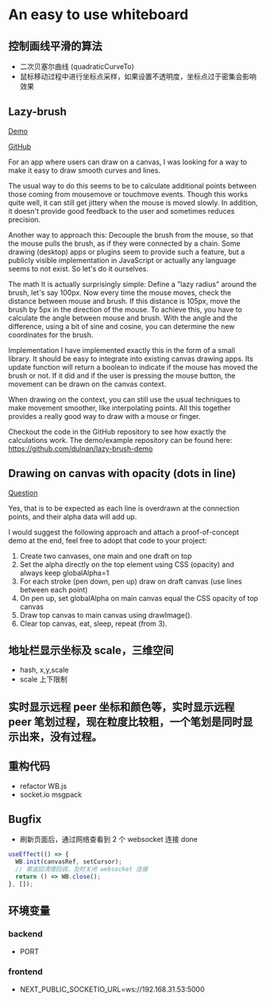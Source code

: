 # An easy to use whiteboard

## 控制画线平滑的算法

* 二次贝塞尔曲线 (quadraticCurveTo)
* 鼠标移动过程中进行坐标点采样，如果设置不透明度，坐标点过于密集会影响效果

## Lazy-brush

[Demo](https://lazybrush.dulnan.net/)

[GitHub](https://github.com/dulnan/lazy-brush)

For an app where users can draw on a canvas, I was looking for a way to make it easy to draw smooth curves and lines.

The usual way to do this seems to be to calculate additional points between those coming from mousemove or touchmove events. Though this works quite well, it can still get jittery when the mouse is moved slowly. In addition, it doesn't provide good feedback to the user and sometimes reduces precision.

Another way to approach this: Decouple the brush from the mouse, so that the mouse pulls the brush, as if they were connected by a chain. Some drawing (desktop) apps or plugins seem to provide such a feature, but a publicly visible implementation in JavaScript or actually any language seems to not exist. So let's do it ourselves.

The math
It is actually surprisingly simple: Define a "lazy radius" around the brush, let's say 100px. Now every time the mouse moves, check the distance between mouse and brush. If this distance is 105px, move the brush by 5px in the direction of the mouse. To achieve this, you have to calculate the angle between mouse and brush. With the angle and the difference, using a bit of sine and cosine, you can determine the new coordinates for the brush.

Implementation
I have implemented exactly this in the form of a small library. It should be easy to integrate into existing canvas drawing apps. Its update function will return a boolean to indicate if the mouse has moved the brush or not. If it did and if the user is pressing the mouse button, the movement can be drawn on the canvas context.

When drawing on the context, you can still use the usual techniques to make movement smoother, like interpolating points. All this together provides a really good way to draw with a mouse or finger.

Checkout the code in the GitHub repository to see how exactly the calculations work. The demo/example repository can be found here: https://github.com/dulnan/lazy-brush-demo

## Drawing on canvas with opacity (dots in line)

[Question](https://stackoverflow.com/questions/29072686/drawing-on-canvas-with-opacity-dots-in-line-javascript)

Yes, that is to be expected as each line is overdrawn at the connection points, and their alpha data will add up.

I would suggest the following approach and attach a proof-of-concept demo at the end, feel free to adopt that code to your project:

1. Create two canvases, one main and one draft on top
2. Set the alpha directly on the top element using CSS (opacity) and always keep globalAlpha=1
3. For each stroke (pen down, pen up) draw on draft canvas (use lines between each point)
4. On pen up, set globalAlpha on main canvas equal the CSS opacity of top canvas
5. Draw top canvas to main canvas using drawImage().
6. Clear top canvas, eat, sleep, repeat (from 3).

## 地址栏显示坐标及 scale，三维空间

* hash, x,y,scale
* scale 上下限制

## 实时显示远程 peer 坐标和颜色等，实时显示远程 peer 笔划过程，现在粒度比较粗，一个笔划是同时显示出来，没有过程。

## 重构代码

* refactor WB.js
* socket.io msgpack

## Bugfix

* 刷新页面后，通过网络查看到 2 个 websocket 连接 done

```js
useEffect(() => {
  WB.init(canvasRef, setCursor);
  // 需返回清理回调，及时关闭 websocket 连接
  return () => WB.close();
}, []);
```

## 环境变量

### backend

* PORT

### frontend

* NEXT_PUBLIC_SOCKETIO_URL=ws://192.168.31.53:5000